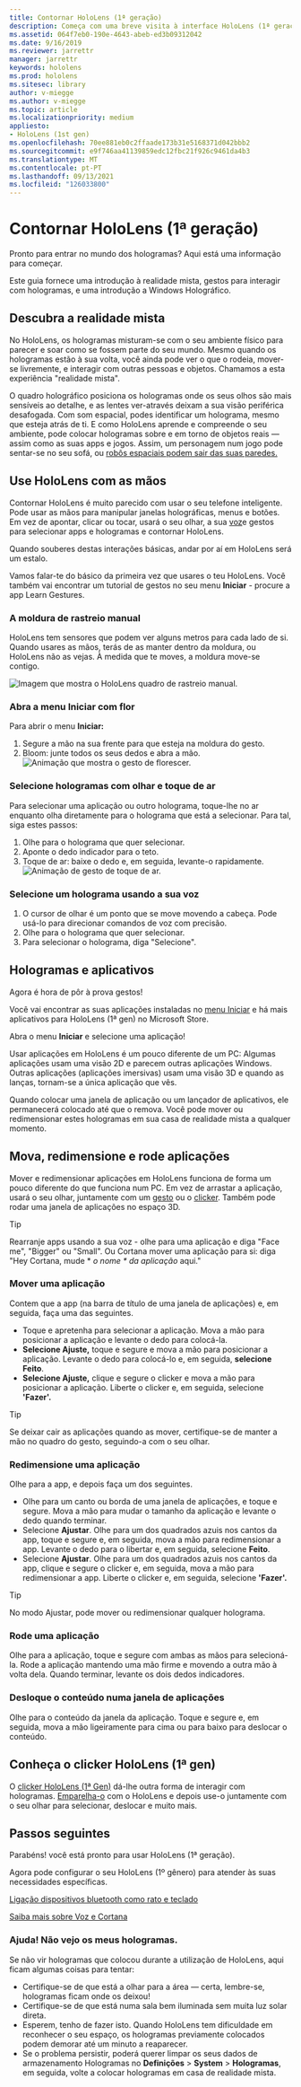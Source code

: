 ```yaml
---
title: Contornar HoloLens (1ª geração)
description: Começa com uma breve visita à interface HoloLens (1ª geração), funcionalidades de rastreio manual e utilização de aplicações holográficas.
ms.assetid: 064f7eb0-190e-4643-abeb-ed3b09312042
ms.date: 9/16/2019
ms.reviewer: jarrettr
manager: jarrettr
keywords: hololens
ms.prod: hololens
ms.sitesec: library
author: v-miegge
ms.author: v-miegge
ms.topic: article
ms.localizationpriority: medium
appliesto:
- HoloLens (1st gen)
ms.openlocfilehash: 70ee881eb0c2ffaade173b31e5168371d042bbb2
ms.sourcegitcommit: e9f746aa41139859edc12fbc21f926c9461da4b3
ms.translationtype: MT
ms.contentlocale: pt-PT
ms.lasthandoff: 09/13/2021
ms.locfileid: "126033800"
---
```

# <a name="getting-around-hololens-1st-gen"></a>Contornar HoloLens (1ª geração)

Pronto para entrar no mundo dos hologramas? Aqui está uma informação para começar.

Este guia fornece uma introdução à realidade mista, gestos para interagir com hologramas, e uma introdução a Windows Holográfico.

## <a name="discover-mixed-reality"></a>Descubra a realidade mista

No HoloLens, os hologramas misturam-se com o seu ambiente físico para parecer e soar como se fossem parte do seu mundo. Mesmo quando os hologramas estão à sua volta, você ainda pode ver o que o rodeia, mover-se livremente, e interagir com outras pessoas e objetos. Chamamos a esta experiência "realidade mista".

O quadro holográfico posiciona os hologramas onde os seus olhos são mais sensíveis ao detalhe, e as lentes ver-através deixam a sua visão periférica desafogada. Com som espacial, podes identificar um holograma, mesmo que esteja atrás de ti. E como HoloLens aprende e compreende o seu ambiente, pode colocar hologramas sobre e em torno de objetos reais — assim como as suas apps e jogos. Assim, um personagem num jogo pode sentar-se no seu sofá, ou [robôs espaciais podem sair das suas paredes.](https://www.microsoft.com/store/apps/9nblggh5fv3j)

## <a name="use-hololens-with-your-hands"></a>Use HoloLens com as mãos

Contornar HoloLens é muito parecido com usar o seu telefone inteligente. Pode usar as mãos para manipular janelas holográficas, menus e botões.  Em vez de apontar, clicar ou tocar, usará o seu olhar, a sua [voz](hololens-cortana.md)e gestos para selecionar apps e hologramas e contornar HoloLens.

Quando souberes destas interações básicas, andar por aí em HoloLens será um estalo.

Vamos falar-te do básico da primeira vez que usares o teu HoloLens. Você também vai encontrar um tutorial de gestos no seu menu **Iniciar** - procure a app Learn Gestures.

### <a name="the-hand-tracking-frame"></a>A moldura de rastreio manual

HoloLens tem sensores que podem ver alguns metros para cada lado de si. Quando usares as mãos, terás de as manter dentro da moldura, ou HoloLens não as vejas. À medida que te moves, a moldura move-se contigo.  

![Imagem que mostra o HoloLens quadro de rastreio manual.](./images/hololens-2-gesture-frame.png)

### <a name="open-the-start-menu-with-bloom"></a>Abra a menu Iniciar com flor

Para abrir o menu **Iniciar:**

1. Segure a mão na sua frente para que esteja na moldura do gesto.
1. Bloom: junte todos os seus dedos e abra a mão.
  ![Animação que mostra o gesto de florescer.](./images/hololens-bloom.gif)

### <a name="select-holograms-with-gaze-and-air-tap"></a>Selecione hologramas com olhar e toque de ar

Para selecionar uma aplicação ou outro holograma, toque-lhe no ar enquanto olha diretamente para o holograma que está a selecionar. Para tal, siga estes passos:

1. Olhe para o holograma que quer selecionar.
1. Aponte o dedo indicador para o teto.
1. Toque de ar: baixe o dedo e, em seguida, levante-o rapidamente.
   ![Animação de gesto de toque de ar.](./images/hololens-air-tap.gif)

### <a name="select-a-hologram-by-using-your-voice"></a>Selecione um holograma usando a sua voz

1. O cursor de olhar é um ponto que se move movendo a cabeça. Pode usá-lo para direcionar comandos de voz com precisão.
1. Olhe para o holograma que quer selecionar.
1. Para selecionar o holograma, diga "Selecione".

## <a name="holograms-and-apps"></a>Hologramas e aplicativos

Agora é hora de pôr à prova gestos!

Você vai encontrar as suas aplicações instaladas no [menu Iniciar](holographic-home.md) e há mais aplicativos para HoloLens (1ª gen) no Microsoft Store.

Abra o menu **Iniciar** e selecione uma aplicação!

Usar aplicações em HoloLens é um pouco diferente de um PC: Algumas aplicações usam uma visão 2D e parecem outras aplicações Windows. Outras aplicações (aplicações imersivas) usam uma visão 3D e quando as lanças, tornam-se a única aplicação que vês.

Quando colocar uma janela de aplicação ou um lançador de aplicativos, ele permanecerá colocado até que o remova. Você pode mover ou redimensionar estes hologramas em sua casa de realidade mista a qualquer momento.

## <a name="move-resize-and-rotate-apps"></a>Mova, redimensione e rode aplicações

Mover e redimensionar aplicações em HoloLens funciona de forma um pouco diferente do que funciona num PC. Em vez de arrastar a aplicação, usará o seu olhar, juntamente com um [gesto](https://support.microsoft.com/help/12644/hololens-use-gestures) ou o [clicker](hololens1-clicker.md). Também pode rodar uma janela de aplicações no espaço 3D.

> [!TIP]
> Rearranje apps usando a sua voz - olhe para uma aplicação e diga "Face me", "Bigger" ou "Small". Ou Cortana mover uma aplicação para si: diga "Hey Cortana, mude \* *o nome \* da aplicação* aqui."

### <a name="move-an-app"></a>Mover uma aplicação

Contem que a app (na barra de título de uma janela de aplicações) e, em seguida, faça uma das seguintes.

- Toque e apretenha para selecionar a aplicação. Mova a mão para posicionar a aplicação e levante o dedo para colocá-la.
- **Selecione Ajuste,** toque e segure e mova a mão para posicionar a aplicação. Levante o dedo para colocá-lo e, em seguida, **selecione Feito**.
- **Selecione Ajuste,** clique e segure o clicker e mova a mão para posicionar a aplicação. Liberte o clicker e, em seguida, selecione **'Fazer'.**

> [!TIP]
> Se deixar cair as aplicações quando as mover, certifique-se de manter a mão no quadro do gesto, seguindo-a com o seu olhar.

### <a name="resize-an-app"></a>Redimensione uma aplicação

Olhe para a app, e depois faça um dos seguintes.

- Olhe para um canto ou borda de uma janela de aplicações, e toque e segure. Mova a mão para mudar o tamanho da aplicação e levante o dedo quando terminar.
- Selecione **Ajustar**. Olhe para um dos quadrados azuis nos cantos da app, toque e segure e, em seguida, mova a mão para redimensionar a app. Levante o dedo para o libertar e, em seguida, selecione **Feito**.
- Selecione **Ajustar**. Olhe para um dos quadrados azuis nos cantos da app, clique e segure o clicker e, em seguida, mova a mão para redimensionar a app. Liberte o clicker e, em seguida, selecione **'Fazer'.**

> [!TIP]
> No modo Ajustar, pode mover ou redimensionar qualquer holograma.

### <a name="rotate-an-app"></a>Rode uma aplicação

Olhe para a aplicação, toque e segure com ambas as mãos para selecioná-la. Rode a aplicação mantendo uma mão firme e movendo a outra mão à volta dela. Quando terminar, levante os dois dedos indicadores.

### <a name="scroll-content-in-an-app-window"></a>Desloque o conteúdo numa janela de aplicações

Olhe para o conteúdo da janela da aplicação. Toque e segure e, em seguida, mova a mão ligeiramente para cima ou para baixo para deslocar o conteúdo.

## <a name="meet-the-hololens-1st-gen-clicker"></a>Conheça o clicker HoloLens (1ª gen)

O [clicker HoloLens (1ª Gen)](hololens1-clicker.md) dá-lhe outra forma de interagir com hologramas. [Emparelha-o](hololens-connect-devices.md) com o HoloLens e depois use-o juntamente com o seu olhar para selecionar, deslocar e muito mais.

## <a name="next-steps"></a>Passos seguintes

Parabéns! você está pronto para usar HoloLens (1ª geração).

Agora pode configurar o seu HoloLens (1º gênero) para atender às suas necessidades específicas.

[Ligação dispositivos bluetooth como rato e teclado](hololens-connect-devices.md)

[Saiba mais sobre Voz e Cortana](hololens-cortana.md)

### <a name="help-i-dont-see-my-holograms"></a>Ajuda! Não vejo os meus hologramas.

Se não vir hologramas que colocou durante a utilização de HoloLens, aqui ficam algumas coisas para tentar:

- Certifique-se de que está a olhar para a área &mdash; certa, lembre-se, hologramas ficam onde os deixou!
- Certifique-se de que está numa sala bem iluminada sem muita luz solar direta.
- Esperem, tenho de fazer isto. Quando HoloLens tem dificuldade em reconhecer o seu espaço, os hologramas previamente colocados podem demorar até um minuto a reaparecer.
- Se o problema persistir, poderá querer limpar os seus dados de armazenamento Hologramas no **Definições**  >  **System**  >  **Hologramas**, em seguida, volte a colocar hologramas em casa de realidade mista.
